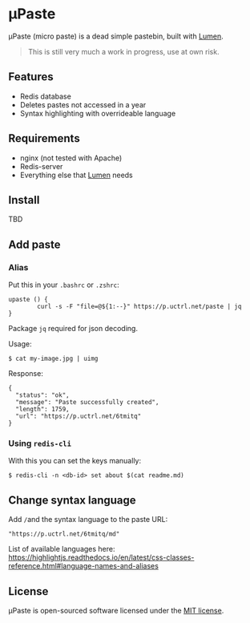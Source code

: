 # µPaste
µPaste (micro paste) is a dead simple pastebin, built with [Lumen](https://lumen.laravel.com/).

> This is still very much a work in progress, use at own risk.

## Features
* Redis database
* Deletes pastes not accessed in a year
* Syntax highlighting with overrideable language

## Requirements
* nginx (not tested with Apache)
* Redis-server
* Everything else that [Lumen](https://lumen.laravel.com/) needs

## Install
TBD

## Add paste
### Alias
Put this in your `.bashrc` or `.zshrc`:
```
upaste () {
        curl -s -F "file=@${1:--}" https://p.uctrl.net/paste | jq
}
```
Package `jq` required for json decoding.

Usage:
```
$ cat my-image.jpg | uimg
```

Response:
```
{
  "status": "ok",
  "message": "Paste successfully created",
  "length": 1759,
  "url": "https://p.uctrl.net/6tmitq"
}
```

### Using `redis-cli`
With this you can set the keys manually:
```
$ redis-cli -n <db-id> set about $(cat readme.md)
```

## Change syntax language
Add `/`and the syntax language to the paste URL:
```
"https://p.uctrl.net/6tmitq/md"
```

List of available languages here: https://highlightjs.readthedocs.io/en/latest/css-classes-reference.html#language-names-and-aliases

## License
µPaste is open-sourced software licensed under the [MIT license](LICENSE).
